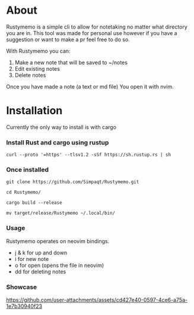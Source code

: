 # About

Rustymemo is a simple cli to allow for notetaking no matter what directory you are in. This tool was made for personal use however if you have a suggestion or want to make a pr feel free to do so.

With Rustymemo you can:

1. Make a new note that will be saved to ~/notes
2. Edit existing notes
3. Delete notes

Once you have made a note (a text or md file) You open it with nvim.

# Installation

Currently the only way to install is with cargo

### Install Rust and cargo using rustup

```
curl --proto '=https' --tlsv1.2 -sSf https://sh.rustup.rs | sh
```

### Once installed


```
git clone https://github.com/Simpaqt/Rustymemo.git

cd Rustymemo/

cargo build --release

mv target/release/Rustymemo ~/.local/bin/
```

### Usage

Rustymemo operates on neovim bindings.

- j & k for up and down
- i for new note
- o for open (opens the file in neovim)
- dd for deleting notes

### Showcase


https://github.com/user-attachments/assets/cd427e40-0597-4ce6-a75a-1e7b30940f23
